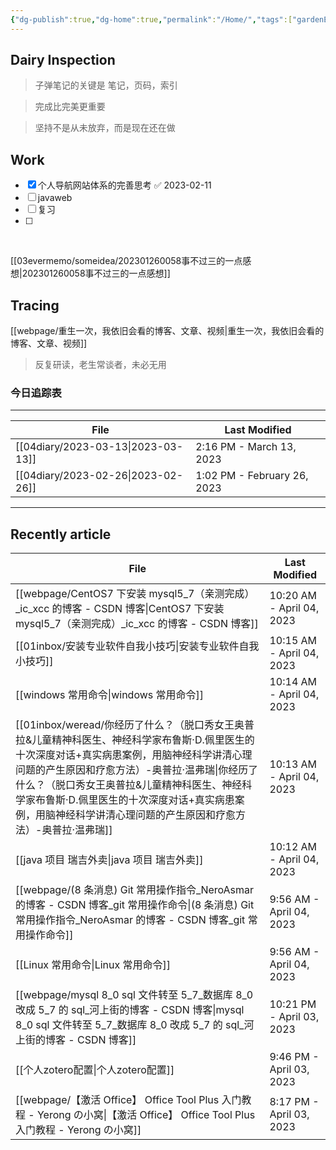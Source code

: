 ```yaml
---
{"dg-publish":true,"dg-home":true,"permalink":"/Home/","tags":["gardenEntry"],"dgPassFrontmatter":true}
---
```



## Dairy Inspection

> 子弹笔记的关键是 笔记，页码，索引

> 完成比完美更重要

> 坚持不是从未放弃，而是现在还在做

## Work

- [x] 个人导航网站体系的完善思考 ✅ 2023-02-11
- [ ] javaweb
- [ ] 复习
- [ ] 
​

[[03evermemo/someidea/202301260058事不过三的一点感想\|202301260058事不过三的一点感想]]

## Tracing

[[webpage/重生一次，我依旧会看的博客、文章、视频\|重生一次，我依旧会看的博客、文章、视频]]

> 反复研读，老生常谈者，未必无用

### 今日追踪表
---


| File                                  | Last Modified               |
| ------------------------------------- | --------------------------- |
| [[04diary/2023-03-13\|2023-03-13]] | 2:16 PM - March 13, 2023    |
| [[04diary/2023-02-26\|2023-02-26]] | 1:02 PM - February 26, 2023 |

---

## Recently article

| File                                                                                                                                                                                                 | Last Modified             |
| ---------------------------------------------------------------------------------------------------------------------------------------------------------------------------------------------------- | ------------------------- |
| [[webpage/CentOS7 下安装 mysql5_7（亲测完成）_ic_xcc 的博客 - CSDN 博客\|CentOS7 下安装 mysql5_7（亲测完成）_ic_xcc 的博客 - CSDN 博客]]                                                                                      | 10:20 AM - April 04, 2023 |
| [[01inbox/安装专业软件自我小技巧\|安装专业软件自我小技巧]]                                                                                                                                                              | 10:15 AM - April 04, 2023 |
| [[windows 常用命令\|windows 常用命令]]                                                                                                                                                                    | 10:14 AM - April 04, 2023 |
| [[01inbox/weread/你经历了什么？（脱口秀女王奥普拉&儿童精神科医生、神经科学家布鲁斯·D.佩里医生的十次深度对话+真实病患案例，用脑神经科学讲清心理问题的产生原因和疗愈方法）-奥普拉·温弗瑞\|你经历了什么？（脱口秀女王奥普拉&儿童精神科医生、神经科学家布鲁斯·D.佩里医生的十次深度对话+真实病患案例，用脑神经科学讲清心理问题的产生原因和疗愈方法）-奥普拉·温弗瑞]] | 10:13 AM - April 04, 2023 |
| [[java 项目 瑞吉外卖\|java 项目 瑞吉外卖]]                                                                                                                                                                    | 10:12 AM - April 04, 2023 |
| [[webpage/(8 条消息) Git 常用操作指令_NeroAsmar 的博客 - CSDN 博客_git 常用操作命令\|(8 条消息) Git 常用操作指令_NeroAsmar 的博客 - CSDN 博客_git 常用操作命令]]                                                                          | 9:56 AM - April 04, 2023  |
| [[Linux 常用命令\|Linux 常用命令]]                                                                                                                                                                        | 9:56 AM - April 04, 2023  |
| [[webpage/mysql 8_0 sql 文件转至 5_7_数据库 8_0 改成 5_7 的 sql_河上街的博客 - CSDN 博客\|mysql 8_0 sql 文件转至 5_7_数据库 8_0 改成 5_7 的 sql_河上街的博客 - CSDN 博客]]                                                            | 10:21 PM - April 03, 2023 |
| [[个人zotero配置\|个人zotero配置]]                                                                                                                                                                        | 9:46 PM - April 03, 2023  |
| [[webpage/【激活 Office】 Office Tool Plus 入门教程 - Yerong の小窝\|【激活 Office】 Office Tool Plus 入门教程 - Yerong の小窝]]                                                                                        | 8:17 PM - April 03, 2023  |




